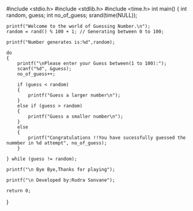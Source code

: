 #include <stdio.h>
#include <stdlib.h>
#include <time.h>
int main()
{
    int random, guess;
    int no_of_guess;
    srand(time(NULL));

    printf("Welcome to the world of Guessing Number.\n");
    random = rand() % 100 + 1; // Generating between 0 to 100;

    printf("Number generates is:%d",random);

    do
    {
        printf("\nPlease enter your Guess between(1 to 100):");
        scanf("%d", &guess);
        no_of_guess++;

        if (guess < random)
        {
            printf("Guess a larger number\n");
        }
        else if (guess > random)
        {
            printf("Guess a smaller number\n");
        }
        else
        {
            printf("Congratulations !!You have sucessfully guessed the nummber in %d attempt", no_of_guess);
        }

    } while (guess != random);

    printf("\n Bye Bye,Thanks for playing");

    printf("\n Developed by:Rudra Sonvane");

    return 0;
}

